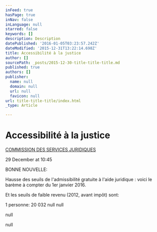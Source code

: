 ```yaml
---
inFeed: true
hasPage: true
inNav: false
inLanguage: null
starred: false
keywords: []
description: Description
datePublished: '2016-01-05T03:23:57.242Z'
dateModified: '2015-12-31T13:22:14.698Z'
title: Accessibilité à la justice
author: []
sourcePath: _posts/2015-12-30-title-title-title.md
published: true
authors: []
publisher:
  name: null
  domain: null
  url: null
  favicon: null
url: title-title-title/index.html
_type: Article

---
```

# Accessibilité à la justice

[COMMISSION DES SERVICES JURIDIQUES][0]

29 December at 10:45

BONNE NOUVELLE:

Hausse des seuils de l'admissibilité gratuite à l'aide juridique : voici le barème à compter du 1er janvier 2016\.

Et les seuils de faible revenu (2012, avant impôt) sont:  
[][1]

1 personne: 20 032
null
null

[][2]
null

[][2]
null

[0]: https://www.facebook.com/CSJ.QC.CA/photos/a.552408868145713.1073741828.552227504830516/954764717910124/?type=3&fref=nf
[1]: https://www.facebook.com/frederic.gouin?fref=ufi
[2]: https://www.facebook.com/CSJ.QC.CA/photos/a.552408868145713.1073741828.552227504830516/954764717910124/?type=3